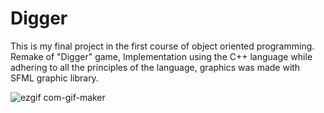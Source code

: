 # Digger

This is my final project in the first course of object oriented programming.
Remake of "Digger" game, Implementation using the C++ language while adhering to all the principles of the language, graphics was made with SFML graphic library.

![ezgif com-gif-maker](https://user-images.githubusercontent.com/74188589/136409841-6c3290eb-1f2c-4061-a6c1-fd3dccb9292e.gif)
